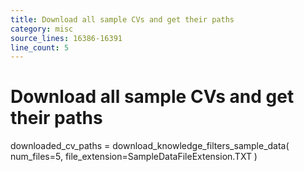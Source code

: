 ```yaml
---
title: Download all sample CVs and get their paths
category: misc
source_lines: 16386-16391
line_count: 5
---
```


# Download all sample CVs and get their paths
downloaded_cv_paths = download_knowledge_filters_sample_data(
    num_files=5, file_extension=SampleDataFileExtension.TXT
)


